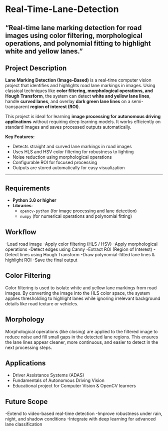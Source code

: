 # Real-Time-Lane-Detection
“Real-time lane marking detection for road images using color filtering, morphological operations, and polynomial fitting to highlight white and yellow lanes.”
---

## Project Description

**Lane Marking Detection (Image-Based)** is a real-time computer vision project that identifies and highlights road lane markings in images. Using classical techniques like **color filtering, morphological operations, and Hough Transform**, the system can detect **white and yellow lane lines**, handle **curved lanes**, and overlay **dark green lane lines** on a semi-transparent **region of interest (ROI)**.

This project is ideal for learning **image processing for autonomous driving applications** without requiring deep learning models. It works efficiently on standard images and saves processed outputs automatically.

**Key Features:**

- Detects straight and curved lane markings in road images
- Uses HLS and HSV color filtering for robustness to lighting
- Noise reduction using morphological operations
- Configurable ROI for focused processing
- Outputs are stored automatically for easy visualization

---

## Requirements

- **Python 3.8 or higher**
- **Libraries**:
  - `opencv-python` (for image processing and lane detection)
  - `numpy` (for numerical operations and polynomial fitting)
 
## Workflow

-Load road image
-Apply color filtering (HLS / HSV)
-Apply morphological operations
-Detect edges using Canny
-Extract ROI (Region of Interest)
-Detect lines using Hough Transform
-Draw polynomial-fitted lane lines & highlight ROI
-Save the final output

## Color Filtering

Color filtering is used to isolate white and yellow lane markings from road images. By converting the image into the HLS color space, the system applies thresholding to highlight lanes while ignoring irrelevant background details like road texture or vehicles.

## Morphology 

Morphological operations (like closing) are applied to the filtered image to reduce noise and fill small gaps in the detected lane regions. This ensures the lane lines appear cleaner, more continuous, and easier to detect in the next processing steps.

## **Applications**

- Driver Assistance Systems (ADAS)
- Fundamentals of Autonomous Driving Vision
- Educational project for Computer Vision & OpenCV learners

## **Future Scope**

-Extend to video-based real-time detection
-Improve robustness under rain, night, and shadow conditions
-Integrate with deep learning for advanced lane classification




